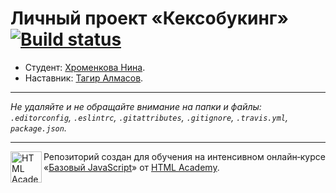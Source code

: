 # Личный проект «Кексобукинг» [![Build status][travis-image]][travis-url]

* Студент: [Хроменкова Нина](https://up.htmlacademy.ru/javascript/11/user/136660).
* Наставник: [Тагир Алмасов](https://up.htmlacademy.ru/javascript/11/user/509357).

---

_Не удаляйте и не обращайте внимание на папки и файлы:_<br>
_`.editorconfig`, `.eslintrc`, `.gitattributes`, `.gitignore`, `.travis.yml`, `package.json`._

---

<a href="https://htmlacademy.ru/intensive/javascript"><img align="left" width="50" height="50" title="HTML Academy" src="https://up.htmlacademy.ru/static/img/intensive/javascript/logo-for-github.svg"></a>

Репозиторий создан для обучения на интенсивном онлайн‑курсе «[Базовый JavaScript](https://htmlacademy.ru/intensive/javascript)» от [HTML Academy](https://htmlacademy.ru).

[travis-image]: https://travis-ci.org/htmlacademy-javascript/136660-keksobooking.svg?branch=master
[travis-url]: https://travis-ci.org/htmlacademy-javascript/136660-keksobooking
